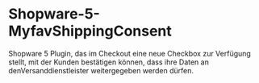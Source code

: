 # Shopware-5-MyfavShippingConsent
Shopware 5 Plugin, das im Checkout eine neue Checkbox zur Verfügung stellt, mit der Kunden bestätigen können, dass ihre Daten an denVersanddienstleister weitergegeben werden dürfen.
